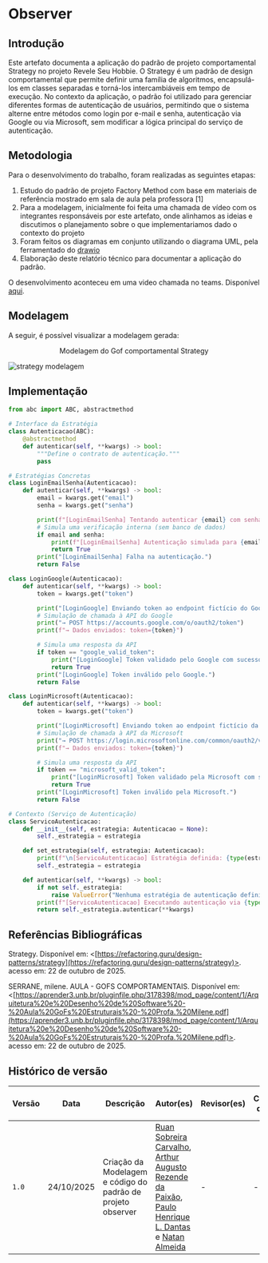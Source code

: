 # Observer 

## Introdução

Este artefato documenta a aplicação do padrão de projeto comportamental Strategy no projeto Revele Seu Hobbie. O Strategy é um padrão de design comportamental que permite definir uma família de algoritmos, encapsulá-los em classes separadas e torná-los intercambiáveis em tempo de execução. No contexto da aplicação, o padrão foi utilizado para gerenciar diferentes formas de autenticação de usuários, permitindo que o sistema alterne entre métodos como login por e-mail e senha, autenticação via Google ou via Microsoft, sem modificar a lógica principal do serviço de autenticação.

## Metodologia

Para o desenvolvimento do trabalho, foram realizadas as seguintes etapas:

1. Estudo do padrão de projeto Factory Method com base em materiais de referência mostrado em sala de aula pela professora [1]
2. Para a modelagem, inicialmente foi feita uma chamada de vídeo com os integrantes responsáveis por este artefato, onde alinhamos as ideias e discutimos o planejamento sobre o que implementariamos dado o contexto do projeto
3. Foram feitos os diagramas em conjunto utilizando o diagrama UML, pela ferramentado do [drawio](https://app.diagrams.net/#G1pcJVnAAakuv8rYM0g8ZvuhaQBeCKSzbq#%7B%22pageId%22%3A%22RUmJMx5qTw6CUYCq72ed%22%7D)
4. Elaboração deste relatório técnico para documentar a aplicação do padrão.

O desenvolvimento aconteceu em uma video chamada no teams.
Disponível [aqui](https://unbbr-my.sharepoint.com/:v:/g/personal/222006169_aluno_unb_br/EZmuOaIGDuhEm-0E5mRHDREBbccaEFDJGd7MzXDVIR_i3w?e=Dgb2XT&nav=eyJyZWZlcnJhbEluZm8iOnsicmVmZXJyYWxBcHAiOiJTdHJlYW1XZWJBcHAiLCJyZWZlcnJhbFZpZXciOiJTaGFyZURpYWxvZy1MaW5rIiwicmVmZXJyYWxBcHBQbGF0Zm9ybSI6IldlYiIsInJlZmVycmFsTW9kZSI6InZpZXcifX0%3D).

## Modelagem

A seguir, é possível visualizar a modelagem gerada:

<p align="center">Modelagem do Gof comportamental Strategy</p>

![strategy modelagem](/assets/strategy.png)

## Implementação

```python
from abc import ABC, abstractmethod

# Interface da Estratégia 
class Autenticacao(ABC):
    @abstractmethod
    def autenticar(self, **kwargs) -> bool:
        """Define o contrato de autenticação."""
        pass

# Estratégias Concretas
class LoginEmailSenha(Autenticacao):
    def autenticar(self, **kwargs) -> bool:
        email = kwargs.get("email")
        senha = kwargs.get("senha")

        print(f"[LoginEmailSenha] Tentando autenticar {email} com senha...")
        # Simula uma verificação interna (sem banco de dados)
        if email and senha:
            print(f"[LoginEmailSenha] Autenticação simulada para {email}.")
            return True
        print("[LoginEmailSenha] Falha na autenticação.")
        return False

class LoginGoogle(Autenticacao):
    def autenticar(self, **kwargs) -> bool:
        token = kwargs.get("token")

        print("[LoginGoogle] Enviando token ao endpoint fictício do Google...")
        # Simulação de chamada à API do Google
        print("→ POST https://accounts.google.com/o/oauth2/token")
        print(f"→ Dados enviados: token={token}")

        # Simula uma resposta da API
        if token == "google_valid_token":
            print("[LoginGoogle] Token validado pelo Google com sucesso.")
            return True
        print("[LoginGoogle] Token inválido pelo Google.")
        return False

class LoginMicrosoft(Autenticacao):
    def autenticar(self, **kwargs) -> bool:
        token = kwargs.get("token")

        print("[LoginMicrosoft] Enviando token ao endpoint fictício da Microsoft...")
        # Simulação de chamada à API da Microsoft
        print("→ POST https://login.microsoftonline.com/common/oauth2/v2.0/token")
        print(f"→ Dados enviados: token={token}")

        # Simula uma resposta da API
        if token == "microsoft_valid_token":
            print("[LoginMicrosoft] Token validado pela Microsoft com sucesso.")
            return True
        print("[LoginMicrosoft] Token inválido pela Microsoft.")
        return False

# Contexto (Serviço de Autenticação)
class ServicoAutenticacao:
    def __init__(self, estrategia: Autenticacao = None):
        self._estrategia = estrategia

    def set_estrategia(self, estrategia: Autenticacao):
        print(f"\n[ServicoAutenticacao] Estratégia definida: {type(estrategia).__name__}")
        self._estrategia = estrategia

    def autenticar(self, **kwargs) -> bool:
        if not self._estrategia:
            raise ValueError("Nenhuma estratégia de autenticação definida.")
        print(f"[ServicoAutenticacao] Executando autenticação via {type(self._estrategia).__name__}...")
        return self._estrategia.autenticar(**kwargs)
```

## Referências Bibliográficas

Strategy. Disponível em: <[https://refactoring.guru/design-patterns/strategy](https://refactoring.guru/design-patterns/strategy)>. acesso em: 22 de outubro de 2025.

SERRANE, milene. AULA - GOFS COMPORTAMENTAIS. Disponível em: <[https://aprender3.unb.br/pluginfile.php/3178398/mod_page/content/1/Arquitetura%20e%20Desenho%20de%20Software%20-%20Aula%20GoFs%20Estruturais%20-%20Profa.%20Milene.pdf](https://aprender3.unb.br/pluginfile.php/3178398/mod_page/content/1/Arquitetura%20e%20Desenho%20de%20Software%20-%20Aula%20GoFs%20Estruturais%20-%20Profa.%20Milene.pdf)>. acesso em: 22 de outubro de 2025.

## Histórico de versão

| Versão | Data       | Descrição                                        | Autor(es)           | Revisor(es)         | Comentário do revisor | Data da revisão |
|--------|------------|--------------------------------------------------|---------------------|---------------------|----------------------|-----------|
| `1.0` | 24/10/2025  | Criação da Modelagem e código do padrão de projeto observer | [Ruan Sobreira Carvalho](https://github.com/Ruan-Carvalho), [Arthur Augusto Rezende da Paixão](https://github.com/arthur-augusto), [Paulo Henrique L. Dantas](https://github.com/Nanashii76) e [Natan Almeida](https://github.com/natanalmeida03) | - | - | - |